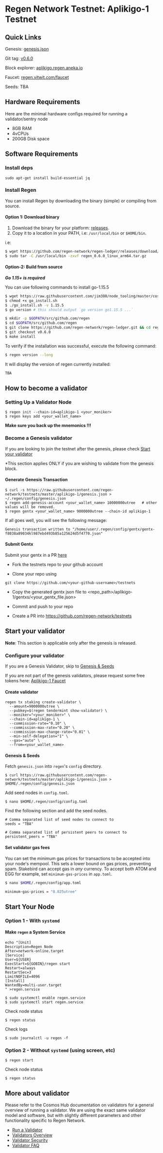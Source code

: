 # Regen Network Testnet: Aplikigo-1 Testnet

## Quick Links
Genesis: [genesis.json](https://raw.githubusercontent.com/regen-network/testnets/master/aplikigo-1/genesis.json)

Git tag: [v0.6.0](https://github.com/regen-network/regen-ledger/releases/tag/v0.6.0)

Block explorer: [aplikigo.regen.aneka.io](https://aplikigo.regen.aneka.io)

Faucet: [regen.vitwit.com/faucet](https://regen.vitwit.com/faucet)

Seeds: TBA

## Hardware Requirements
Here are the minimal hardware configs required for running a validator/sentry node
 - 8GB RAM
 - 4vCPUs
 - 200GB Disk space

## Software Requirements

### Install deps
```
sudo apt-get install build-essential jq
```

### Install Regen
You can install Regen by downloading the binary (simple) or compiling from source.

#### Option 1: Download binary

1. Download the binary for your platform: [releases](https://github.com/regen-network/regen-ledger/releases/tag/v0.6.0).
2. Copy it to a location in your PATH, i.e: `/usr/local/bin` or `$HOME/bin`.

i.e:
```sh
$ wget https://github.com/regen-network/regen-ledger/releases/download/v0.6.0/regen_0.6.0_linux_arm64.tar.gz
$ sudo tar -C /usr/local/bin -zxvf regen_0.6.0_linux_arm64.tar.gz
```

#### Option-2: Build from source

***Go 1.15+ is required***

You can use following commands to install go-1.15.5
```sh
$ wget https://raw.githubusercontent.com/jim380/node_tooling/master/cosmos/scripts/go_install.sh
$ chmod +x go_install.sh
$ ./go_install.sh -v 1.15.5
$ go version # this should output `go version go1.15.5 ...`
```

```sh
$ mkdir -p $GOPATH/src/github.com/regen
$ cd $GOPATH/src/github.com/regen
$ git clone https://github.com/regen-network/regen-ledger.git && cd regen-ledger
$ git checkout v0.6.0
$ make install
```

To verify if the installation was successful, execute the following command:
```sh
$ regen version --long
```

It will display the version of regen currently installed:
```sh
TBA
```

## How to become a validator

### Setting Up a Validator Node
```
$ regen init --chain-id=aplikigo-1 <your_moniker>
$ regen keys add <your_wallet_name>
```
**Make sure you back up the mnemonics !!!**

### Become a Genesis validator

If you are looking to join the testnet after the genesis, please check [Start your validator](#start-your-validator)

*This section applies ONLY if you are wishing to validate from the genesis block.

#### Generate Genesis Transaction 
```
$ curl -s https://raw.githubusercontent.com/regen-network/testnets/master/aplikigo-1/genesis.json > ~/.regen/config/genesis.json
$ regen add-genesis-account <your_wallet_name> 10000000utree   # other values will be removed.
$ regen gentx <your_wallet_name> 9000000utree --chain-id aplikigo-1
```
If all goes well, you will see the following message:
```
Genesis transaction written to "/home/user/.regen/config/gentx/gentx-f8038a89034kl987ebd493b85a125624d5f4770.json"
```
#### Submit Gentx
Submit your gentx in a PR [here](https://github.com/regen-network/testnets)

- Fork the testnets repo to your github account 

- Clone your repo using

```
git clone https://github.com/<your-github-username>/testnets
```

- Copy the generated gentx json file to <repo_path>/aplikigo-1/gentxs/<your_gentx_file.json>

- Commit and push to your repo
- Create a PR into https://github.com/regen-network/testnets


## Start your validator

**Note**: This section is applicable only after the genesis is released.

### Configure your validator

If you are a Genesis Validator, skip to [Genesis & Seeds](#genesis--seeds)

If you are not part of the genesis validators, please request some free tokens here: [Aplikigo-1 Faucet](https://regen.vitwit.com/faucet)

#### Create validator
```
regen tx staking create-validator \
  --amount=9000000utree \
  --pubkey=$(regen tendermint show-validator) \
  --moniker="<your_moniker>" \
  --chain-id=aplikigo-1 \
  --commission-rate="0.10" \
  --commission-max-rate="0.20" \
  --commission-max-change-rate="0.01" \
  --min-self-delegation="1" \
  --gas="auto" \
  --from=<your_wallet_name>
```

#### Genesis & Seeds
Fetch `genesis.json` into `regen`'s `config` directory.
```
$ curl https://raw.githubusercontent.com/regen-network/testnets/master/aplikigo-1/genesis.json > $HOME/.regen/config/genesis.json
```

Add seed nodes in `config.toml`.
```
$ nano $HOME/.regen/config/config.toml
```
Find the following section and add the seed nodes.
```
# Comma separated list of seed nodes to connect to
seeds = "TBA"
```
```
# Comma separated list of persistent peers to connect to
persistent_peers = "TBA"
```

#### Set validator gas fees

You can set the minimum gas prices for transactions to be accepted into your node's mempool. This sets a lower bound on gas prices, preventing spam. Stakebird can accept gas in *any* currency. To accept both ATOM and EGG for example, set `minimum-gas-prices` in `app.toml`.

```sh
$ nano $HOME/.regen/config/app.toml
```

```sh
minimum-gas-prices = "0.025utree"
```

## Start Your Node

### **Option 1** - With `systemd`

#### Make `regen` a System Service

```
echo "[Unit]
Description=Regen Node
After=network-online.target
[Service]
User=${USER}
ExecStart=${GOBIN}/regen start
Restart=always
RestartSec=3
LimitNOFILE=4096
[Install]
WantedBy=multi-user.target
" >regen.service
```

```
$ sudo systemctl enable regen.service
$ sudo systemctl start regen.service
```
Check node status
```
$ regen status
```
Check logs
```
$ sudo journalctl -u regen -f
```

### **Option 2** - Without `systemd` (using screen, etc)
```
$ regen start 
```
Check node status
```
$ regen status
```

## More about validator

Please refer to the Cosmos Hub documentation on validators for a general overview of running a validator. We are using the exact same validator model and software, but with slightly different parameters and other functionality specific to Regen Network.

* [Run a Validator](https://hub.cosmos.network/main/validators/validator-setup.html)
* [Validators Overview](https://hub.cosmos.network/main/validators/overview.html)
* [Validator Security](https://hub.cosmos.network/main/validators/security.html)
* [Validator FAQ](https://hub.cosmos.network/main/validators/validator-faq.html)
